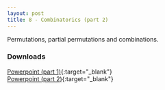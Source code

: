 ```yaml
---
layout: post
title: 8 - Combinatorics (part 2)
---
```


Permutations, partial permutations and combinations.

### Downloads
[Powerpoint (part 1)](https://drive.google.com/file/d/1x7vl1GfDW2zBoFoN_nnJyGeYXWwe7BBo/view?usp=sharing){:target="_blank"}  
[Powerpoint (part 2)](https://drive.google.com/file/d/1Okl9T1BVRUAUO2j0mvwWv0hxOhLrphlC/view?usp=sharing){:target="_blank"}
